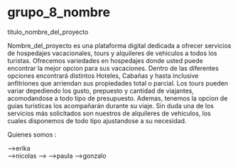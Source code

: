 # grupo_8_nombre

titulo_nombre_del_proyecto

Nombre_del_proyecto es una plataforma digital dedicada a ofrecer servicios de hospedajes vacacionales, tours y alquileres de vehiculos a todos los turistas. Ofrecemos variedades en hospedajes donde usted puede encontrar la mejor opcion para sus vacaciones. Dentro de las diferentes opciones encontrará distintos Hoteles, Cabañas y hasta inclusive anfitriones que arriendan sus propiedades total o parcial. 
Los tours pueden variar depediendo los gusto, prepuesto y cantidad de viajantes, acomodandose a todo tipo de presupuesto. Ademas, tenemos la opcion de guias turisticas los acompañarán durante su viaje.
Sin duda una de los servicios más solicitados son nuestros de alquileres de vehiculos, los cuales disponemos de todo tipo ajustandose a su necesidad. 

Quienes somos :

-->erika  
-->nicolas
-->
-->paula
-->gonzalo

